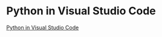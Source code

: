 Python in Visual Studio Code
============================

[Python in Visual Studio Code](https://code.visualstudio.com/docs/languages/python)


